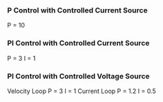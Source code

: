 ### P Control with Controlled Current Source ###
P = 10
### PI Control with Controlled Current Source ###
P = 3 I = 1
### PI Control with Controlled Voltage Source ###
Velocity Loop
P = 3 I = 1
Current Loop
P = 1.2 I = 0.5
